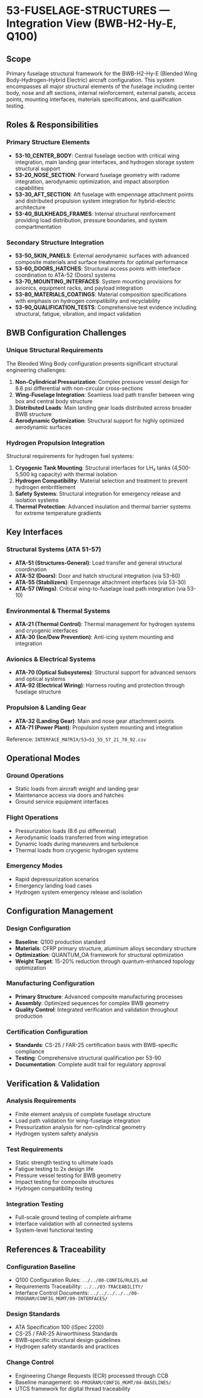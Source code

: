 # 53-FUSELAGE-STRUCTURES — Integration View (BWB-H2-Hy-E, Q100)

## Scope
Primary fuselage structural framework for the BWB-H2-Hy-E (Blended Wing Body-Hydrogen-Hybrid Electric) aircraft configuration. This system encompasses all major structural elements of the fuselage including center body, nose and aft sections, internal reinforcement, external panels, access points, mounting interfaces, materials specifications, and qualification testing.

## Roles & Responsibilities

### Primary Structure Elements
- **53-10_CENTER_BODY**: Central fuselage section with critical wing integration, main landing gear interfaces, and hydrogen storage system structural support
- **53-20_NOSE_SECTION**: Forward fuselage geometry with radome integration, aerodynamic optimization, and impact absorption capabilities
- **53-30_AFT_SECTION**: Aft fuselage with empennage attachment points and distributed propulsion system integration for hybrid-electric architecture
- **53-40_BULKHEADS_FRAMES**: Internal structural reinforcement providing load distribution, pressure boundaries, and system compartmentation

### Secondary Structure Integration
- **53-50_SKIN_PANELS**: External aerodynamic surfaces with advanced composite materials and surface treatments for optimal performance
- **53-60_DOORS_HATCHES**: Structural access points with interface coordination to ATA-52 (Doors) systems
- **53-70_MOUNTING_INTERFACES**: System mounting provisions for avionics, equipment racks, and payload integration
- **53-80_MATERIALS_COATINGS**: Material composition specifications with emphasis on hydrogen compatibility and recyclability
- **53-90_QUALIFICATION_TESTS**: Comprehensive test evidence including structural, fatigue, vibration, and impact validation

## BWB Configuration Challenges

### Unique Structural Requirements
The Blended Wing Body configuration presents significant structural engineering challenges:

1. **Non-Cylindrical Pressurization**: Complex pressure vessel design for 8.6 psi differential with non-circular cross-sections
2. **Wing-Fuselage Integration**: Seamless load path transfer between wing box and central body structure
3. **Distributed Loads**: Main landing gear loads distributed across broader BWB structure
4. **Aerodynamic Optimization**: Structural support for highly optimized aerodynamic surfaces

### Hydrogen Propulsion Integration
Structural requirements for hydrogen fuel systems:

1. **Cryogenic Tank Mounting**: Structural interfaces for LH₂ tanks (4,500-5,500 kg capacity) with thermal isolation
2. **Hydrogen Compatibility**: Material selection and treatment to prevent hydrogen embrittlement
3. **Safety Systems**: Structural integration for emergency release and isolation systems
4. **Thermal Protection**: Advanced insulation and thermal barrier systems for extreme temperature gradients

## Key Interfaces

### Structural Systems (ATA 51-57)
- **ATA-51 (Structures-General)**: Load transfer and general structural coordination
- **ATA-52 (Doors)**: Door and hatch structural integration (via 53-60)
- **ATA-55 (Stabilizers)**: Empennage attachment interfaces (via 53-30)
- **ATA-57 (Wings)**: Critical wing-to-fuselage load path integration (via 53-10)

### Environmental & Thermal Systems
- **ATA-21 (Thermal Control)**: Thermal management for hydrogen systems and cryogenic interfaces
- **ATA-30 (Ice/Dew Prevention)**: Anti-icing system mounting and integration

### Avionics & Electrical Systems
- **ATA-70 (Optical Subsystems)**: Structural support for advanced sensors and optical systems
- **ATA-92 (Electrical Wiring)**: Harness routing and protection through fuselage structure

### Propulsion & Landing Gear
- **ATA-32 (Landing Gear)**: Main and nose gear attachment points
- **ATA-71 (Power Plant)**: Propulsion system mounting and integration

Reference: `INTERFACE_MATRIX/53↔51_55_57_21_70_92.csv`

## Operational Modes

### Ground Operations
- Static loads from aircraft weight and landing gear
- Maintenance access via doors and hatches
- Ground service equipment interfaces

### Flight Operations
- Pressurization loads (8.6 psi differential)
- Aerodynamic loads transferred from wing integration
- Dynamic loads during maneuvers and turbulence
- Thermal loads from cryogenic hydrogen systems

### Emergency Modes
- Rapid depressurization scenarios
- Emergency landing load cases
- Hydrogen system emergency release and isolation

## Configuration Management

### Design Configuration
- **Baseline**: Q100 production standard
- **Materials**: CFRP primary structure, aluminum alloys secondary structure
- **Optimization**: QUANTUM_OA framework for structural optimization
- **Weight Target**: 15-20% reduction through quantum-enhanced topology optimization

### Manufacturing Configuration
- **Primary Structure**: Advanced composite manufacturing processes
- **Assembly**: Optimized sequences for complex BWB geometry
- **Quality Control**: Integrated verification and validation throughout production

### Certification Configuration
- **Standards**: CS-25 / FAR-25 certification basis with BWB-specific compliance
- **Testing**: Comprehensive structural qualification per 53-90
- **Documentation**: Complete audit trail for regulatory approval

## Verification & Validation

### Analysis Requirements
- Finite element analysis of complete fuselage structure
- Load path validation for wing-fuselage integration
- Pressurization analysis for non-cylindrical geometry
- Hydrogen system safety analysis

### Test Requirements
- Static strength testing to ultimate loads
- Fatigue testing to 2x design life
- Pressure vessel testing for BWB geometry
- Impact testing for composite structures
- Hydrogen compatibility testing

### Integration Testing
- Full-scale ground testing of complete airframe
- Interface validation with all connected systems
- System-level functional testing

## References & Traceability

### Configuration Baseline
- Q100 Configuration Rules: `../../00-CONFIG/RULES.md`
- Requirements Traceability: `../../03-TRACEABILITY/`
- Interface Control Documents: `../../../../../00-PROGRAM/CONFIG_MGMT/09-INTERFACES/`

### Design Standards
- ATA Specification 100 (iSpec 2200)
- CS-25 / FAR-25 Airworthiness Standards
- BWB-specific structural design guidelines
- Hydrogen safety standards and practices

### Change Control
- Engineering Change Requests (ECR) processed through CCB
- Baseline management: `00-PROGRAM/CONFIG_MGMT/04-BASELINES/`
- UTCS framework for digital thread traceability
